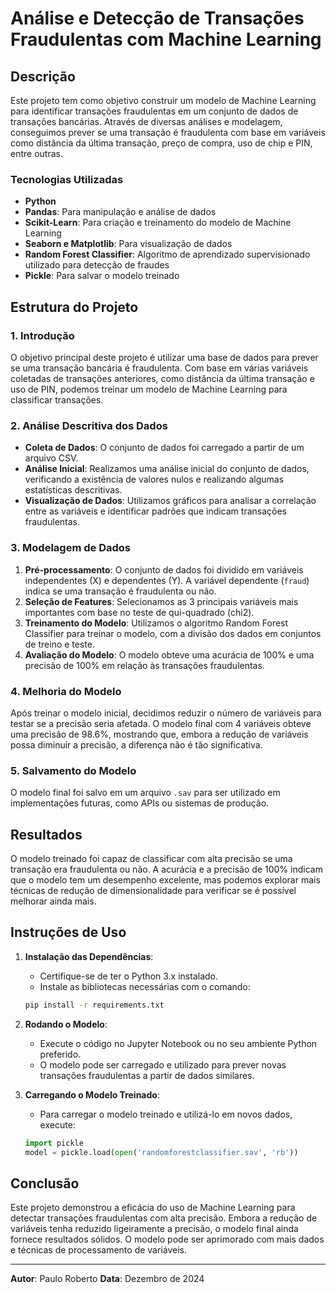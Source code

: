 # Análise e Detecção de Transações Fraudulentas com Machine Learning

## Descrição

Este projeto tem como objetivo construir um modelo de Machine Learning para identificar transações fraudulentas em um conjunto de dados de transações bancárias. Através de diversas análises e modelagem, conseguimos prever se uma transação é fraudulenta com base em variáveis como distância da última transação, preço de compra, uso de chip e PIN, entre outras.

### Tecnologias Utilizadas
 
- **Python**
- **Pandas**: Para manipulação e análise de dados
- **Scikit-Learn**: Para criação e treinamento do modelo de Machine Learning
- **Seaborn e Matplotlib**: Para visualização de dados
- **Random Forest Classifier**: Algoritmo de aprendizado supervisionado utilizado para detecção de fraudes
- **Pickle**: Para salvar o modelo treinado

## Estrutura do Projeto

### 1. Introdução

O objetivo principal deste projeto é utilizar uma base de dados para prever se uma transação bancária é fraudulenta. Com base em várias variáveis coletadas de transações anteriores, como distância da última transação e uso de PIN, podemos treinar um modelo de Machine Learning para classificar transações.

### 2. Análise Descritiva dos Dados

- **Coleta de Dados**: O conjunto de dados foi carregado a partir de um arquivo CSV.
- **Análise Inicial**: Realizamos uma análise inicial do conjunto de dados, verificando a existência de valores nulos e realizando algumas estatísticas descritivas.
- **Visualização de Dados**: Utilizamos gráficos para analisar a correlação entre as variáveis e identificar padrões que indicam transações fraudulentas.

### 3. Modelagem de Dados

1. **Pré-processamento**: O conjunto de dados foi dividido em variáveis independentes (X) e dependentes (Y). A variável dependente (`fraud`) indica se uma transação é fraudulenta ou não.
2. **Seleção de Features**: Selecionamos as 3 principais variáveis mais importantes com base no teste de qui-quadrado (chi2).
3. **Treinamento do Modelo**: Utilizamos o algoritmo Random Forest Classifier para treinar o modelo, com a divisão dos dados em conjuntos de treino e teste.
4. **Avaliação do Modelo**: O modelo obteve uma acurácia de 100% e uma precisão de 100% em relação às transações fraudulentas.

### 4. Melhoria do Modelo

Após treinar o modelo inicial, decidimos reduzir o número de variáveis para testar se a precisão seria afetada. O modelo final com 4 variáveis obteve uma precisão de 98.6%, mostrando que, embora a redução de variáveis possa diminuir a precisão, a diferença não é tão significativa.

### 5. Salvamento do Modelo

O modelo final foi salvo em um arquivo `.sav` para ser utilizado em implementações futuras, como APIs ou sistemas de produção.

## Resultados

O modelo treinado foi capaz de classificar com alta precisão se uma transação era fraudulenta ou não. A acurácia e a precisão de 100% indicam que o modelo tem um desempenho excelente, mas podemos explorar mais técnicas de redução de dimensionalidade para verificar se é possível melhorar ainda mais.

## Instruções de Uso

1. **Instalação das Dependências**:
    - Certifique-se de ter o Python 3.x instalado.
    - Instale as bibliotecas necessárias com o comando:
    ```bash
    pip install -r requirements.txt
    ```

2. **Rodando o Modelo**:
    - Execute o código no Jupyter Notebook ou no seu ambiente Python preferido.
    - O modelo pode ser carregado e utilizado para prever novas transações fraudulentas a partir de dados similares.

3. **Carregando o Modelo Treinado**:
    - Para carregar o modelo treinado e utilizá-lo em novos dados, execute:
    ```python
    import pickle
    model = pickle.load(open('randomforestclassifier.sav', 'rb'))
    ```

## Conclusão

Este projeto demonstrou a eficácia do uso de Machine Learning para detectar transações fraudulentas com alta precisão. Embora a redução de variáveis tenha reduzido ligeiramente a precisão, o modelo final ainda fornece resultados sólidos. O modelo pode ser aprimorado com mais dados e técnicas de processamento de variáveis.

---

**Autor**: Paulo Roberto
**Data**: Dezembro de 2024  
